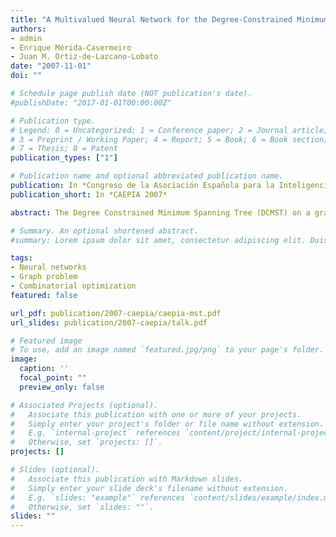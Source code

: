 ```yaml
---
title: "A Multivalued Neural Network for the Degree-Constrained Minimum Spanning Tree Problem"
authors:
- admin
- Enrique Mérida-Casermeiro
- Juan M. Ortiz-de-Lazcano-Lobato
date: "2007-11-01"
doi: ""

# Schedule page publish date (NOT publication's date).
#publishDate: "2017-01-01T00:00:00Z"

# Publication type.
# Legend: 0 = Uncategorized; 1 = Conference paper; 2 = Journal article;
# 3 = Preprint / Working Paper; 4 = Report; 5 = Book; 6 = Book section;
# 7 = Thesis; 8 = Patent
publication_types: ["1"]

# Publication name and optional abbreviated publication name.
publication: In *Congreso de la Asociación Española para la Inteligencia Artificial* 2007
publication_short: In *CAEPIA 2007*

abstract: The Degree Constrained Minimum Spanning Tree (DCMST) on a graph is the problem of generating a minimum spanning tree with constraints on the number of arcs that can be incident to vertices of the graph. In this paper, a new neural heuristic for the DCMST problem has been developed, making use of the multivalued recurrent model MREM, that has obtained very good results in other combinatorial optimization problems. The computational performance of our approach is compared against the performance of some algorithms from specialized literature. All these approaches are tested using standard problems taken from the literature.

# Summary. An optional shortened abstract.
#summary: Lorem ipsum dolor sit amet, consectetur adipiscing elit. Duis posuere tellus ac convallis placerat. Proin tincidunt magna sed ex sollicitudin condimentum.

tags:
- Neural networks
- Graph problem
- Combinatorial optimization
featured: false

url_pdf: publication/2007-caepia/caepia-mst.pdf
url_slides: publication/2007-caepia/talk.pdf

# Featured image
# To use, add an image named `featured.jpg/png` to your page's folder. 
image:
  caption: ''
  focal_point: ""
  preview_only: false

# Associated Projects (optional).
#   Associate this publication with one or more of your projects.
#   Simply enter your project's folder or file name without extension.
#   E.g. `internal-project` references `content/project/internal-project/index.md`.
#   Otherwise, set `projects: []`.
projects: []

# Slides (optional).
#   Associate this publication with Markdown slides.
#   Simply enter your slide deck's filename without extension.
#   E.g. `slides: "example"` references `content/slides/example/index.md`.
#   Otherwise, set `slides: ""`.
slides: ""
---
```

